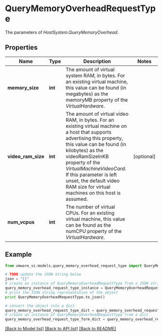 # QueryMemoryOverheadRequestType

The parameters of *HostSystem.QueryMemoryOverhead*. 

## Properties
Name | Type | Description | Notes
------------ | ------------- | ------------- | -------------
**memory_size** | **int** | The amount of virtual system RAM, in bytes. For an existing virtual machine, this value can be found (in megabytes) as the memoryMB property of the *VirtualHardware*.  | 
**video_ram_size** | **int** | The amount of virtual video RAM, in bytes. For an existing virtual machine on a host that supports advertising this property, this value can be found (in kilobytes) as the videoRamSizeInKB property of the *VirtualMachineVideoCard*. If this parameter is left unset, the default video RAM size for virtual machines on this host is assumed.  | [optional] 
**num_vcpus** | **int** | The number of virtual CPUs. For an existing virtual machine, this value can be found as the numCPU property of the *VirtualHardware*.  | 

## Example

```python
from vmware_vi.models.query_memory_overhead_request_type import QueryMemoryOverheadRequestType

# TODO update the JSON string below
json = "{}"
# create an instance of QueryMemoryOverheadRequestType from a JSON string
query_memory_overhead_request_type_instance = QueryMemoryOverheadRequestType.from_json(json)
# print the JSON string representation of the object
print QueryMemoryOverheadRequestType.to_json()

# convert the object into a dict
query_memory_overhead_request_type_dict = query_memory_overhead_request_type_instance.to_dict()
# create an instance of QueryMemoryOverheadRequestType from a dict
query_memory_overhead_request_type_form_dict = query_memory_overhead_request_type.from_dict(query_memory_overhead_request_type_dict)
```
[[Back to Model list]](../README.md#documentation-for-models) [[Back to API list]](../README.md#documentation-for-api-endpoints) [[Back to README]](../README.md)


